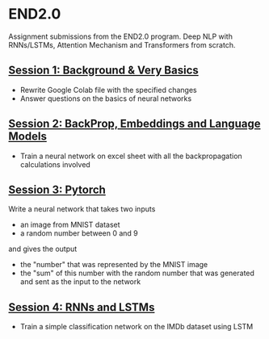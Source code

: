 # END2.0
Assignment submissions from the END2.0 program. Deep NLP with RNNs/LSTMs, Attention Mechanism and Transformers from scratch.

## [Session 1: Background & Very Basics](Session_01)

* Rewrite Google Colab file with the specified changes
* Answer questions on the basics of neural networks

## [Session 2: BackProp, Embeddings and Language Models ](Session_02)

* Train a neural network on excel sheet with all the backpropagation calculations involved

## [Session 3: Pytorch](Session_03)

Write a neural network that takes two inputs
* an image from MNIST dataset
* a random number between 0 and 9

and gives the output
* the "number" that was represented by the MNIST image
* the "sum" of this number with the random number that was generated and sent as the input to the network

## [Session 4: RNNs and LSTMs](Session_04)

* Train a simple classification network on the IMDb dataset using LSTM
